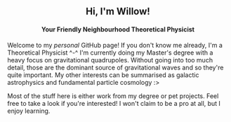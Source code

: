 <h2 align="center">
  Hi, I'm Willow!
</h2>
<h4 align="center">
  Your Friendly Neighbourhood Theoretical Physicist
</h4>

Welcome to my *personal* GitHub page! If you don't know me already, I'm a Theoretical Physicist ^-^ I'm currently doing my Master's degree with a heavy focus on gravitational quadrupoles. Without going into too much detail, those are the dominant source of gravitational waves and so they're quite important. My other interests can be summarised as galactic astrophysics and fundamental particle cosmology :>

Most of the stuff here is either work from my degree or pet projects. Feel free to take a look if you're interested! I won't claim to be a pro at all, but I enjoy learning.
